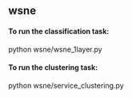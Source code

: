 ## wsne

#### To run the classification task:

python wsne/wsne_1layer.py 

#### To run the clustering task:
python wsne/service_clustering.py
